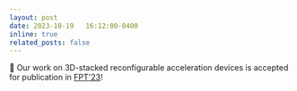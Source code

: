 ```yaml
---
layout: post
date: 2023-10-19   16:12:00-0400
inline: true
related_posts: false
---
```


📜 Our work on 3D-stacked reconfigurable acceleration devices is accepted for publication in [FPT'23](https://fpt2023.org/index.html)! 